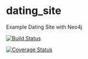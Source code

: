 # dating_site
Example Dating Site with Neo4j

[![Build Status](https://travis-ci.org/maxdemarzi/dating_site.svg?branch=master)](https://travis-ci.org/maxdemarzi/dating_site)

[![Coverage Status](https://coveralls.io/repos/github/maxdemarzi/dating_site/badge.svg?branch=master)](https://coveralls.io/github/maxdemarzi/dating_site?branch=master)